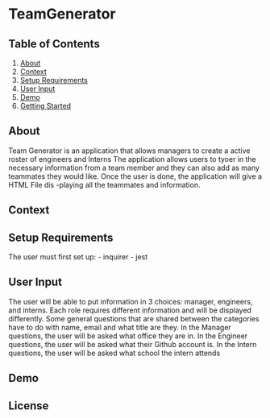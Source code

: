 # TeamGenerator

## Table of Contents


1. [About](#about)
1. [Context](#context)
1. [Setup Requirements](#setup-requirements)
1. [User Input](#user-input)
1. [Demo](#demo)
1. [Getting Started](#getting-started)



## About

Team Generator is an application that allows managers to create a active roster of engineers and Interns
The application allows users to tyoer in the necessary information from a team member and they can also
add as many teammates they would like. Once the user is done, the application will give a HTML File dis
-playing all the teammates and information.


## Context

	

## Setup Requirements 

The user must first set up:
	- inquirer
	- jest


## User Input
The user will be able to put information in 3 choices: manager, engineers, and interns. Each role requires
different information and will be displayed differently. Some general questions that are shared between the 
categories have to do with name, email and what title are they. In the Manager questions, the user will be 
asked what office they are in. In the Engineer questions, the user will be asked what their Github account is.
In the Intern questions, the user will be asked what school the intern attends


## Demo



## License
